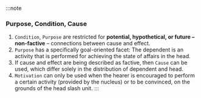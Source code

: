 :::note

### Purpose, Condition, Cause

1. `Condition`, `Purpose` are restricted for **potential, hypothetical, or future – non-factive** – connections between cause and effect.
2. `Purpose` has a specifically goal-oriented facet: The dependent is an activity that is performed for achieving the state of affairs in the head.
3. If cause and effect are being described as factive, then `Cause` can be used, which differ solely in the distribution of dependent and head.
4. `Motivation` can only be used when the hearer is encouraged to perform a certain activity (provided by the nucleus) or to be convinced, on the grounds of the head slash unit.
:::